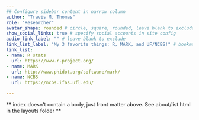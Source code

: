 ```yaml
---
## Configure sidebar content in narrow column
author: "Travis M. Thomas"
role: "Researcher"
avatar_shape: rounded # circle, square, rounded, leave blank to exclude
show_social_links: true # specify social accounts in site config
audio_link_label: "" # leave blank to exclude
link_list_label: "My 3 favorite things: R, MARK, and UF/NCBS!" # bookmarks, elsewhere, etc.
link_list:
- name: R stats
  url: https://www.r-project.org/
- name: MARK
  url: http://www.phidot.org/software/mark/
- name: NCBS
  url: https://ncbs.ifas.ufl.edu/

---
```






** index doesn't contain a body, just front matter above.
See about/list.html in the layouts folder **